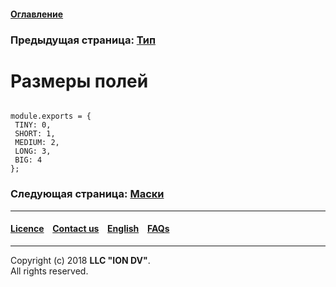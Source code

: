 #### [Оглавление](/docs/ru/index.md)
### Предыдущая страница: [Тип](/docs/ru/2_system_description/metadata_structure/meta_view/view_types.md)

# Размеры полей
 ```
 
module.exports = {
  TINY: 0,
  SHORT: 1,
  MEDIUM: 2,
  LONG: 3,
  BIG: 4
};
```

### Следующая страница: [Маски](/docs/ru/2_system_description/metadata_structure/meta_view/mask.md)

--------------------------------------------------------------------------  


 #### [Licence](/LICENCE.md) &ensp;  [Contact us](https://iondv.com) &ensp;  [English](/docs/en/2_system_description/metadata_structure/meta_view/field_sizes.md)   &ensp; [FAQs](/faqs.md)          



--------------------------------------------------------------------------  

Copyright (c) 2018 **LLC "ION DV"**.  
All rights reserved. 
